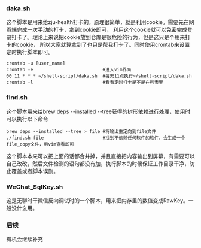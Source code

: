 ### daka.sh
这个脚本是用来给zju-health打卡的，原理很简单，就是利用cookie。需要先在网页端完成一次手动的打卡，拿到cookie即可，
利用这个cookie就可以免密完成登录打卡了。理论上来说把cookie放到仓库是很危险的行为，但是这只是个用来打卡的cookie，
所以大家就算拿到了也只是帮我打卡了。同时使用crontab来设置定时执行脚本即可。
```
crontab -u [user_name]
crontab -e                          #进入vim界面
00 11 * * * ~/shell-script/daka.sh  #每天11点执行~/shell-script/daka.sh
crontab -l                          #看看定时打卡是不是在列表里
```

### find.sh
这个脚本用来给brew deps --installed --tree获得的树形依赖进行处理，使用时可以执行以下命令
```
brew deps --installed --tree > file #将输出重定向到file文件
./find.sh file                      #找到不依赖任何软件的软件，会生成一个file_copy文件，用vim查看即可
```
这个脚本本来可以把上面的话都合并掉，并且直接把内容输出到屏幕，有需要可以自己改改，然后文件检测的语句都没有加，执行脚本的时候保证工作目录干净，防止覆盖或者脚本误删。

### WeChat_SqlKey.sh
这是无聊时干微信反向调试时的一个脚本，用来把内存里的数值变成RawKey。一般没什么用。

### 后续
有机会继续补充
